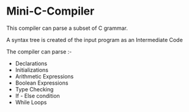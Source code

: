 # Mini-C-Compiler

This compiler can parse a subset of C grammar.

A syntax tree is created of the input program as an Intermediate Code

The compiler can parse :-
* Declarations
* Initializations
* Arithmetic Expressions
* Boolean Expressions
* Type Checking
* If - Else condition
* While Loops
